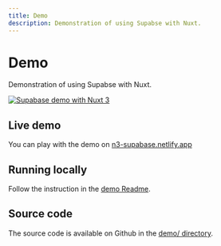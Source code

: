 ```yaml
---
title: Demo
description: Demonstration of using Supabse with Nuxt.
---
```


# Demo

Demonstration of using Supabse with Nuxt.

<a href="https://n3-supabase.netlify.app" target="_blank"><img src="https://user-images.githubusercontent.com/904724/160422461-8f87500a-8dec-4413-86b2-ba04e1b2d17b.png" alt="Supabase demo with Nuxt 3" /></a>

## Live demo

You can play with the demo on [n3-supabase.netlify.app](https://n3-supabase.netlify.app)

## Running locally

Follow the instruction in the [demo Readme](https://github.com/nuxt-community/supabase-module/tree/main/demo).

## Source code

The source code is available on Github in the [demo/ directory](https://github.com/nuxt-community/supabase-module/tree/main/demo).
